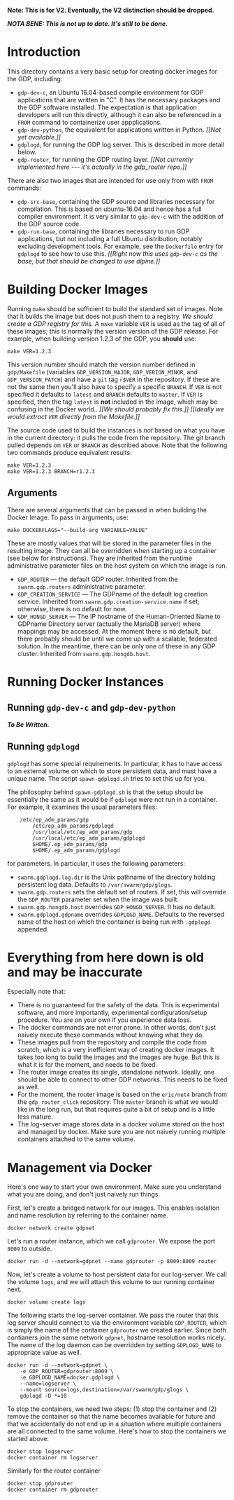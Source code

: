 **Note: This is for V2. Eventually, the V2 distinction should be dropped.**

***NOTA BENE: This is not up to date.  It's still to be done.***

# Introduction

This directory contains a very basic setup for creating docker images
for the GDP, including:

- `gdp-dev-c`, an Ubuntu 16.04-based compile environment for GDP
  applications that are written in "C".  It has the necessary packages
  and the GDP software installed.  The expectation is that application
  developers will run this directly, although it can also be
  referenced in a `FROM` command to containerize user appplications.
- `gdp-dev-python`, the equivalent for applications written in Python.
  *[[Not yet available.]]*
- `gdplogd`, for running the GDP log server.  This is described
  in more detail below.
- `gdp-router`, for running the GDP routing layer.  *[[Not currently
  implemented here --- it's actually in the gdp_router repo.]]*

There are also two images that are intended for use only from with
`FROM` commands:

- `gdp-src-base`, containing the GDP source and libraries necessary
  for compilation.  This is based on ubuntu-16.04 and hence has a
  full compiler environment.  It is very similar to `gdp-dev-c` with
  the addition of the GDP source code.
- `gdp-run-base`, containing the libraries necessary to run GDP
  applications, but not including a full Ubuntu distribution, notably
  excluding development tools.  For example, see the `Dockerfile`
  entry for `gdplogd` to see how to use this.
  _[[Right now this uses `gdp-dev-c` as the base, but that should be
  changed to use alpine.]]_


# Building Docker Images

Running `make` should be sufficient to build the standard set of
images.  Note that it builds the image but does not push them to
a registry.  *We should create a GDP registry for this.*
A `make` variable `VER` is used as the tag of all of these images;
this is normally the version version of the GDP release.
For example, when building version 1.2.3 of the GDP, you **should**
use:

	make VER=1.2.3

This version number should match the version number defined in
`gdp/Makefile` (variables `GDP_VERSION_MAJOR`, `GDP_VERION_MINOR`,
and `GDP_VERSION_PATCH`) and have a `git` tag `r$VER` in the
repository.  If these are not the same then you'll also have to
specify a specific `BRANCH`.  If `VER` is not specified it defaults
to `latest` and `BRANCH` defaults to `master`.  If `VER` is specified,
then the tag `latest` is **not** included in the image, which may be
confusing in the Docker world..
*[[We should probably fix this.]]*
*[[Ideally we would extract `VER` directly from the Makefile.]]*

The source code used to build the instances is *not* based on what
you have in the current directory: it pulls the code from the
repository.  The git branch pulled depends on `VER` or `BRANCH`
as described above.  Note that the following two commands produce
equivalent results:

	make VER=1.2.3
	make VER=1.2.3 BRANCH=r1.2.3

## Arguments

There are several arguments that can be passed in when building
the Docker Image.  To pass in arguments, use:

	make DOCKERFLAGS="--build-arg VARIABLE=VALUE"

These are mostly values that will be stored in the parameter
files in the resulting image.  They can all be overridden when
starting up a container (see below for instructions).  They
are inherited from the runtime administrative parameter files
on the host system on which the image is run.

* `GDP_ROUTER` — the default GDP router.  Inherited from the
  `swarm.gdp.routers` administrative parameter.
* `GDP_CREATION_SERVICE` — The GDPname of the default log creation
  service.  Inherited from `swarm.gdp.creation-service.name` if set;
  otherwise, there is no default for now.
* `GDP_HONGD_SERVER` — The IP hostname of the Human-Oriented Name
  to GDPname Directory server (actually the MariaDB server) where
  mappings may be accessed.  At the moment there is no default,
  but there probably should be until we come up with a scalable,
  federated solution.  In the meantime, there can be only one of
  these in any GDP cluster.  Inherited from `swarm.gdp.hongdb.host`.


# Running Docker Instances

## Running `gdp-dev-c` and `gdp-dev-python`

***To Be Written.***

## Running `gdplogd`

`gdplogd` has some special requirements.  In particular, it has to
have access to an external volume on which to store persistent data,
and must have a unique name.  The script `spawn-gdplogd.sh` tries
to set this up for you.

The philosophy behind `spawn-gdplogd.sh` is that the setup should
be essentially the same as it would be if `gdplogd` were not run in
a container.  For example, it examines the usual parameters files:

```
	/etc/ep_adm_params/gdp
        /etc/ep_adm_params/gdplogd
        /usr/local/etc/ep_adm_params/gdp
        /usr/local/etc/ep_adm_params/gdplogd
        $HOME/.ep_adm_params/gdp
        $HOME/.ep_adm_params/gdplogd
```

for parameters.  In particular, it uses the following parameters:

* `swarm.gdplogd.log.dir` is the Unix pathname of the directory
  holding persistent log data.
  Defaults to `/var/swarm/gdp/glogs`.
* `swarm.gdp.routers` sets the default set of routers.  If set,
  this will override the `GDP_ROUTER` parameter set when the image
  was built.
* `swarm.gdp.hongdb.host` overrides `GDP_HONGD_SERVER`.  It has
  no default.
* `swarm.gdplogd.gdpname` overrides `GDPLOGD_NAME`.  Defaults
  to the reversed name of the host on which the container is
  being run with `.gdplogd` appended.




# Everything from here down is old and may be inaccurate

Especially note that:

- There is no guaranteed for the safety of the data. This is experimental
  software, and more importantly, experimental configuration/setup
  procedure. You are on your own if you experience data loss.
- The docker commands are not error prone. In other words, don't just
  naively execute these commands without knowing what they do.
- These images pull from the repository and compile the code from scratch,
  which is a very inefficient way of creating docker images. It takes too
  long to build the images and the images are huge. But this is what it is
  for the moment, and needs to be fixed.
- The router image creates its single, standalone network. Ideally, one
  should be able to connect to other GDP networks. This needs to be fixed
  as well.
- For the moment, the router image is based on the `eric/net4` branch
  from the `gdp_router_click` repository. The `master` branch is what we
  would like in the long run, but that requires quite a bit of setup and
  is a little less mature.
- The log-server image stores data in a docker volume stored on the host
  and managed by docker. Make sure you are not naively running multiple
  containers attached to the same volume.

# Management via Docker

Here's one way to start your own environment. Make sure you understand what
you are doing, and don't just naively run things.

First, let's create a bridged network for our images. This enables isolation
and name resolution by referring to the container name.

    docker network create gdpnet

Let's run a router instance, which we call `gdprouter`. We expose the port
`8009` to outside.

    docker run -d --network=gdpnet --name gdprouter -p 8009:8009 router

Now, let's create a volume to host persistent data for our log-server. We
call the volume `logs`, and we will attach this volume to our running
container next.

    docker volume create logs

The following starts the log-server container. We pass the router that this
log server should connect to via the environment variable `GDP_ROUTER`,
which is simply the name of the container `gdprouter` we created earlier.
Since both contianers join the same network `gdpnet`, hostname resolution
works nicely. The name of the log daemon can be overridden by setting
`GDPLOGD_NAME` to appropriate value as well.


    docker run -d --network=gdpnet \
        -e GDP_ROUTER=gdprouter:8009 \
        -e GDPLOGD_NAME=docker.gdplogd \
        --name=logserver \
        --mount source=logs,destination=/var/swarm/gdp/glogs \
        gdplogd -D *=10

To stop the containers, we need two steps: (1) stop the container and
(2) remove the container so that the name becomes available for future
and that we accidentally do not end up in a situation where multiple
containers are all connected to the same volume. Here's how to stop
the containers we started above:

    docker stop logserver
    docker container rm logserver

Similarly for the router container

    docker stop gdprouter
    docker container rm gdprouter
